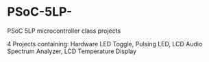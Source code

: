 # PSoC-5LP-
PSoC 5LP microcontroller class projects

4 Projects containing: Hardware LED Toggle, Pulsing LED, LCD Audio Spectrum Analyzer, LCD Temperature Display
